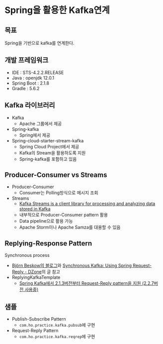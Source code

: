 # Spring을 활용한 Kafka연계

## 목표
Spring을 기반으로 kafka를 연계한다.

## 개발 프레임워크
 - IDE : STS-4.2.2.RELEASE
 - Java : openjdk 12.0.1
 - Spring Boot : 2.1.8
 - Gradle : 5.6.2

## Kafka 라이브러리
- Kafka
    - Apache 그룹에서 제공
- Spring-kafka
    - Spring에서 제공
- Spring-cloud-starter-stream-kafka
    - Spring Cloud Project에서 제공
    - Kafka의 Stream을 활용하도록 지원
    - Spring-kafka를 포함하고 있음

## Producer-Consumer vs Streams
- Producer-Consumer
    - Consumer는 Polling방식으로 메시지 조회
- Streams
    - [Kafka Streams is a client library for processing and analyzing data stored in Kafka](https://kafka.apache.org/23/documentation/streams/core-concepts)
    - 내부적으로 Producer-Consumer pattern 활용
    - Data pipeline으로 활용 가능
    - Apache Storm이나 Apache Samza를 대용할 수 있음
    
## Replying-Response Pattern
Synchronous process
- [Björn Beskow의 블로그](https://callistaenterprise.se/blogg/teknik/2018/10/26/synchronous-request-reply-over-kafka)와 [Synchronous Kafka: Using Spring Request-Reply - DZone](https://dzone.com/articles/synchronous-kafka-using-spring-request-reply-1)의 글 참고
- ReplyingKafkaTemplate
    - [Spring Kafka에서 2.1.3버전부터 Request-Reply pattern을 지원 (2.2.7버전 사용중)](https://docs.spring.io/spring-kafka/docs/2.2.7.RELEASE/reference/html/#replying-template)
    
## 샘플
- Publish-Subscribe Pattern
    - `com.ho.practice.kafka.pubsub`에 구현
- Request-Reply Pattern
    - `com.ho.practice.kafka.reqrep`에 구현